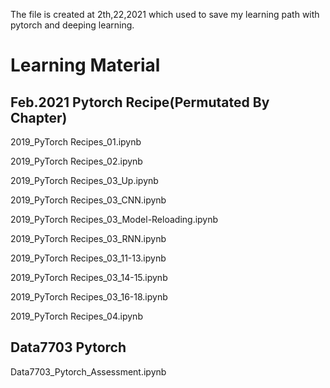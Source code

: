 The file is created at 2th,22,2021 which used to save my learning path with pytorch and deeping learning.

# Learning Material
## Feb.2021 Pytorch Recipe(Permutated By Chapter)
  2019_PyTorch Recipes_01.ipynb

  2019_PyTorch Recipes_02.ipynb
  
  2019_PyTorch Recipes_03_Up.ipynb
  
  2019_PyTorch Recipes_03_CNN.ipynb
  
  2019_PyTorch Recipes_03_Model-Reloading.ipynb
  
  2019_PyTorch Recipes_03_RNN.ipynb
  
  2019_PyTorch Recipes_03_11-13.ipynb
  
  2019_PyTorch Recipes_03_14-15.ipynb

  2019_PyTorch Recipes_03_16-18.ipynb
  
  2019_PyTorch Recipes_04.ipynb
## Data7703 Pytorch
  Data7703_Pytorch_Assessment.ipynb
